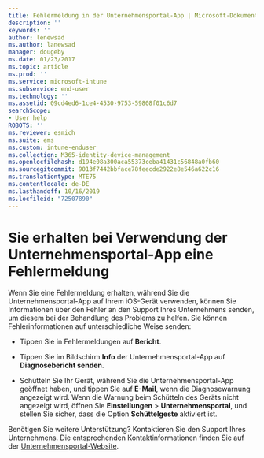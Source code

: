 ```yaml
---
title: Fehlermeldung in der Unternehmensportal-App | Microsoft-Dokumentation
description: ''
keywords: ''
author: lenewsad
ms.author: lanewsad
manager: dougeby
ms.date: 01/23/2017
ms.topic: article
ms.prod: ''
ms.service: microsoft-intune
ms.subservice: end-user
ms.technology: ''
ms.assetid: 09cd4ed6-1ce4-4530-9753-59808f01c6d7
searchScope:
- User help
ROBOTS: ''
ms.reviewer: esmich
ms.suite: ems
ms.custom: intune-enduser
ms.collection: M365-identity-device-management
ms.openlocfilehash: d194e08a300aca55373ceba41431c56848a0fb60
ms.sourcegitcommit: 9013f7442bbface78feecde2922e8e546a622c16
ms.translationtype: MTE75
ms.contentlocale: de-DE
ms.lasthandoff: 10/16/2019
ms.locfileid: "72507890"
---
```

# <a name="you-get-an-error-while-using-the-company-portal-app"></a>Sie erhalten bei Verwendung der Unternehmensportal-App eine Fehlermeldung

Wenn Sie eine Fehlermeldung erhalten, während Sie die Unternehmensportal-App auf Ihrem iOS-Gerät verwenden, können Sie Informationen über den Fehler an den Support Ihres Unternehmens senden, um diesem bei der Behandlung des Problems zu helfen. Sie können Fehlerinformationen auf unterschiedliche Weise senden:

- Tippen Sie in Fehlermeldungen auf **Bericht**.

- Tippen Sie im Bildschirm **Info** der Unternehmensportal-App auf **Diagnosebericht senden**.

- Schütteln Sie Ihr Gerät, während Sie die Unternehmensportal-App geöffnet haben, und tippen Sie auf **E-Mail**, wenn die Diagnosewarnung angezeigt wird. Wenn die Warnung beim Schütteln des Geräts nicht angezeigt wird, öffnen Sie **Einstellungen** > **Unternehmensportal**, und stellen Sie sicher, dass die Option **Schüttelgeste** aktiviert ist.

Benötigen Sie weitere Unterstützung? Kontaktieren Sie den Support Ihres Unternehmens. Die entsprechenden Kontaktinformationen finden Sie auf der [Unternehmensportal-Website](https://go.microsoft.com/fwlink/?linkid=2010980).
